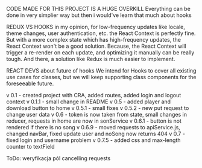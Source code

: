 CODE MADE FOR THIS PROJECT IS A HUGE OVERKILL
Everything can be done in very simplier way but then i would've learn that much about hooks

REDUX VS HOOKS
in my opinion, for low-frequency updates like locale, theme changes, user authentication, etc. the React Context is perfectly fine. But with a more complex state which has high-frequency updates, the React Context won't be a good solution. Because, the React Context will trigger a re-render on each update, and optimizing it manually can be really tough. And there, a solution like Redux is much easier to implement.

REACT DEVS about future of hooks
We intend for Hooks to cover all existing use cases for classes, but we will keep supporting class components for the foreseeable future.

v 0.1 - created project with CRA, added routes, added login and logout context
v 0.1.1 - small change in README
v 0.5 - added player and download button to home
v 0.5.1 - small fixes
v 0.5.2 - new put request to change user data
v 0.6 - token is now taken from state, small changes in reducer, requests in home are now in sonService
v 0.6.1 - button is not rendered if there is no song
v 0.6.9 - moved requests to apiService.js, changed navBar, fixed update user and noSong now returns 404
v 0.7 - fixed login and username problem
v 0.7.5 - added css and max-length counter to textField

ToDo:
weryfikacja pól
cancelling requests 

